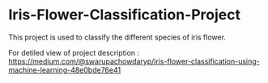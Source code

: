 # Iris-Flower-Classification-Project

This project is used to classify the different species of iris flower.

For detiled view of project description : 
https://medium.com/@swarupachowdaryp/iris-flower-classification-using-machine-learning-48e0bde76e41
